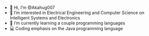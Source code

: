 - 👋 Hi, I’m @Akahug007
- 👀 I’m interested in Electrical Engineering and Computer Science on Intelligent Systems and Electronics
- 🌱 I’m currently learning a couple programming languages
- 💻 Coding emphasis on the Java programming language

<!---
Akahug007/Akahug007 is a ✨ special ✨ repository because its `README.md` (this file) appears on your GitHub profile.
You can click the Preview link to take a look at your changes.
--->
